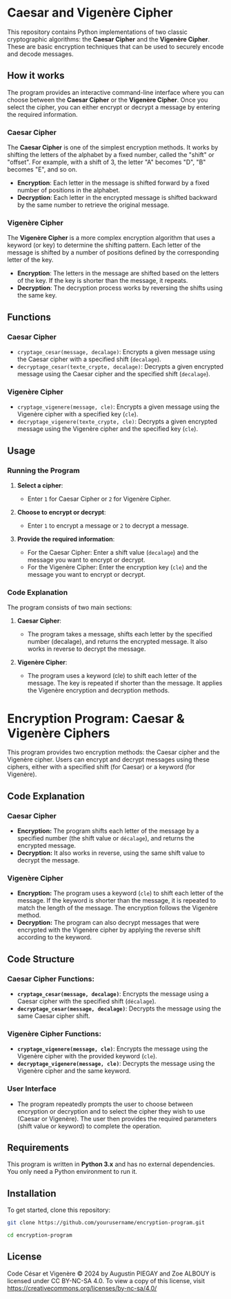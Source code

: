 # Caesar and Vigenère Cipher

This repository contains Python implementations of two classic cryptographic algorithms: the **Caesar Cipher** and the **Vigenère Cipher**. These are basic encryption techniques that can be used to securely encode and decode messages.

## How it works

The program provides an interactive command-line interface where you can choose between the **Caesar Cipher** or the **Vigenère Cipher**. Once you select the cipher, you can either encrypt or decrypt a message by entering the required information.

### Caesar Cipher

The **Caesar Cipher** is one of the simplest encryption methods. It works by shifting the letters of the alphabet by a fixed number, called the "shift" or "offset". For example, with a shift of 3, the letter "A" becomes "D", "B" becomes "E", and so on.

- **Encryption**: Each letter in the message is shifted forward by a fixed number of positions in the alphabet.
- **Decryption**: Each letter in the encrypted message is shifted backward by the same number to retrieve the original message.

### Vigenère Cipher

The **Vigenère Cipher** is a more complex encryption algorithm that uses a keyword (or key) to determine the shifting pattern. Each letter of the message is shifted by a number of positions defined by the corresponding letter of the key.

- **Encryption**: The letters in the message are shifted based on the letters of the key. If the key is shorter than the message, it repeats.
- **Decryption**: The decryption process works by reversing the shifts using the same key.

## Functions

### Caesar Cipher

- `cryptage_cesar(message, decalage)`: Encrypts a given message using the Caesar cipher with a specified shift (`decalage`).
- `decryptage_cesar(texte_crypte, decalage)`: Decrypts a given encrypted message using the Caesar cipher and the specified shift (`decalage`).

### Vigenère Cipher

- `cryptage_vigenere(message, cle)`: Encrypts a given message using the Vigenère cipher with a specified key (`cle`).
- `decryptage_vigenere(texte_crypte, cle)`: Decrypts a given encrypted message using the Vigenère cipher and the specified key (`cle`).

## Usage

### Running the Program

1. **Select a cipher**: 
   - Enter `1` for Caesar Cipher or `2` for Vigenère Cipher.

2. **Choose to encrypt or decrypt**:
   - Enter `1` to encrypt a message or `2` to decrypt a message.

3. **Provide the required information**:
   - For the Caesar Cipher: Enter a shift value (`decalage`) and the message you want to encrypt or decrypt.
   - For the Vigenère Cipher: Enter the encryption key (`cle`) and the message you want to encrypt or decrypt.

### Code Explanation
The program consists of two main sections:
1. **Caesar Cipher**: 
   - The program takes a message, shifts each letter by the specified number (decalage), and returns the encrypted message. It also works in reverse to decrypt the message.

2. **Vigenère Cipher**:
   - The program uses a keyword (cle) to shift each letter of the message. The key is repeated if shorter than the message. It applies the Vigenère encryption and decryption methods.

# Encryption Program: Caesar & Vigenère Ciphers

This program provides two encryption methods: the Caesar cipher and the Vigenère cipher. Users can encrypt and decrypt messages using these ciphers, either with a specified shift (for Caesar) or a keyword (for Vigenère).

## Code Explanation

### Caesar Cipher
- **Encryption:** The program shifts each letter of the message by a specified number (the shift value or `décalage`), and returns the encrypted message.
- **Decryption:** It also works in reverse, using the same shift value to decrypt the message.

### Vigenère Cipher
- **Encryption:** The program uses a keyword (`cle`) to shift each letter of the message. If the keyword is shorter than the message, it is repeated to match the length of the message. The encryption follows the Vigenère method.
- **Decryption:** The program can also decrypt messages that were encrypted with the Vigenère cipher by applying the reverse shift according to the keyword.

## Code Structure

### Caesar Cipher Functions:
- **`cryptage_cesar(message, decalage)`**: Encrypts the message using a Caesar cipher with the specified shift (`décalage`).
- **`decryptage_cesar(message, decalage)`**: Decrypts the message using the same Caesar cipher shift.

### Vigenère Cipher Functions:
- **`cryptage_vigenere(message, cle)`**: Encrypts the message using the Vigenère cipher with the provided keyword (`cle`).
- **`decryptage_vigenere(message, cle)`**: Decrypts the message using the Vigenère cipher and the same keyword.

### User Interface
- The program repeatedly prompts the user to choose between encryption or decryption and to select the cipher they wish to use (Caesar or Vigenère). The user then provides the required parameters (shift value or keyword) to complete the operation.

## Requirements
This program is written in **Python 3.x** and has no external dependencies. You only need a Python environment to run it.

## Installation
To get started, clone this repository:

```bash
git clone https://github.com/yourusername/encryption-program.git
```
```bash
cd encryption-program
```

## License
Code César et Vigenère © 2024 by Augustin PIEGAY and Zoe ALBOUY is licensed under CC BY-NC-SA 4.0. 
To view a copy of this license, visit https://creativecommons.org/licenses/by-nc-sa/4.0/
